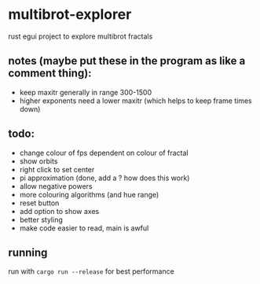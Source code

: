 # multibrot-explorer
rust egui project to explore multibrot fractals

## notes (maybe put these in the program as like a comment thing): 
- keep maxitr generally in range 300-1500
- higher exponents need a lower maxitr (which helps to keep frame times down)

## todo:
- change colour of fps dependent on colour of fractal
- show orbits
- right click to set center
- pi approximation (done, add a ? how does this work)
- allow negative powers
- more colouring algorithms (and hue range)
- reset button
- add option to show axes
- better styling
- make code easier to read, main is awful

## running
run with `cargo run --release` for best performance
